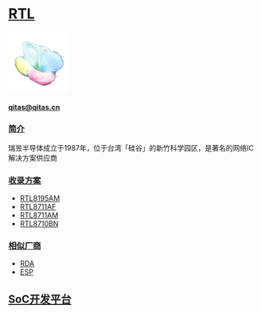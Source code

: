 ﻿# [RTL](https://github.com/sochub/RTL) 
[![sites](SoC/qitas.png)](http://www.qitas.cn) 
####  qitas@qitas.cn
### [简介](https://github.com/sochub/RTL/wiki)


瑞昱半导体成立于1987年，位于台湾「硅谷」的新竹科学园区，是著名的网络IC解决方案供应商

### [收录方案](https://github.com/sochub/RTL)

- [RTL8195AM](https://github.com/sochub/RTL8195AM) 
- [RTL8711AF](https://github.com/sochub/RTL8711AF) 
- [RTL8711AM](https://github.com/sochub/RTL8711AM)
- [RTL8710BN](https://github.com/sochub/RTL8710BN) 

### [相似厂商](https://github.com/sochub/RTL)

- [RDA](https://github.com/sochub/RDA) 
- [ESP](https://github.com/sochub/ESP) 

##  [SoC开发平台](http://www.qitas.cn)  
